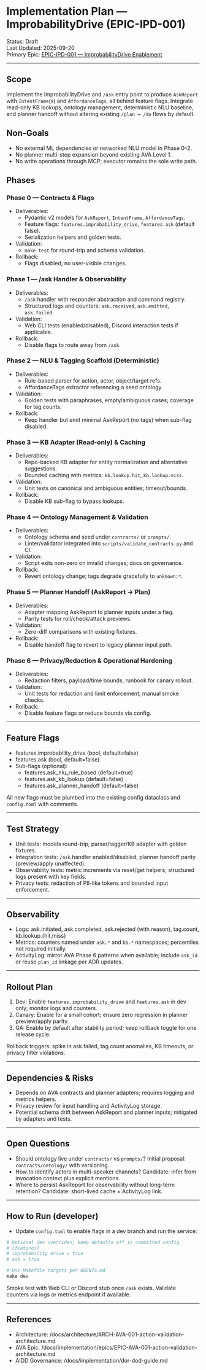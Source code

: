 # Implementation Plan — ImprobabilityDrive (EPIC-IPD-001)

Status: Draft  
Last Updated: 2025-09-20  
Primary Epic: [EPIC-IPD-001 — ImprobabilityDrive Enablement](/docs/implementation/epics/EPIC-IPD-001-improbability-drive.md)

---

## Scope

Implement the ImprobabilityDrive and `/ask` entry point to produce `AskReport` with `IntentFrame`(s) and `AffordanceTags`, all behind feature flags. Integrate read-only KB lookups, ontology management, deterministic NLU baseline, and planner handoff without altering existing `/plan → /do` flows by default.

## Non-Goals

- No external ML dependencies or networked NLU model in Phase 0–2.
- No planner multi-step expansion beyond existing AVA Level 1.
- No write operations through MCP; executor remains the sole write path.

## Phases

### Phase 0 — Contracts & Flags
- Deliverables:
  - Pydantic v2 models for `AskReport`, `IntentFrame`, `AffordanceTags`.
  - Feature flags: `features.improbability_drive`, `features.ask` (default false).
  - Serialization helpers and golden tests.
- Validation:
  - `make test` for round-trip and schema validation.
- Rollback:
  - Flags disabled; no user-visible changes.

### Phase 1 — /ask Handler & Observability
- Deliverables:
  - `/ask` handler with responder abstraction and command registry.
  - Structured logs and counters: `ask.received`, `ask.emitted`, `ask.failed`.
- Validation:
  - Web CLI tests (enabled/disabled), Discord interaction tests if applicable.
- Rollback:
  - Disable flags to route away from `/ask`.

### Phase 2 — NLU & Tagging Scaffold (Deterministic)
- Deliverables:
  - Rule-based parser for action, actor, object/target refs.
  - AffordanceTags extractor referencing a seed ontology.
- Validation:
  - Golden tests with paraphrases, empty/ambiguous cases; coverage for tag counts.
- Rollback:
  - Keep handler but emit minimal AskReport (no tags) when sub-flag disabled.

### Phase 3 — KB Adapter (Read-only) & Caching
- Deliverables:
  - Repo-backed KB adapter for entity normalization and alternative suggestions.
  - Bounded caching with metrics: `kb.lookup.hit`, `kb.lookup.miss`.
- Validation:
  - Unit tests on canonical and ambiguous entities; timeout/bounds.
- Rollback:
  - Disable KB sub-flag to bypass lookups.

### Phase 4 — Ontology Management & Validation
- Deliverables:
  - Ontology schema and seed under `contracts/` or `prompts/`.
  - Linter/validator integrated into `scripts/validate_contracts.py` and CI.
- Validation:
  - Script exits non-zero on invalid changes; docs on governance.
- Rollback:
  - Revert ontology change; tags degrade gracefully to `unknown:*`.

### Phase 5 — Planner Handoff (AskReport → Plan)
- Deliverables:
  - Adapter mapping AskReport to planner inputs under a flag.
  - Parity tests for roll/check/attack previews.
- Validation:
  - Zero-diff comparisons with existing fixtures.
- Rollback:
  - Disable handoff flag to revert to legacy planner input path.

### Phase 6 — Privacy/Redaction & Operational Hardening
- Deliverables:
  - Redaction filters, payload/time bounds, runbook for canary rollout.
- Validation:
  - Unit tests for redaction and limit enforcement; manual smoke checks.
- Rollback:
  - Disable feature flags or reduce bounds via config.

---

## Feature Flags

- features.improbability_drive (bool, default=false)
- features.ask (bool, default=false)
- Sub-flags (optional):
  - features.ask_nlu_rule_based (default=true)
  - features.ask_kb_lookup (default=false)
  - features.ask_planner_handoff (default=false)

All new flags must be plumbed into the existing config dataclass and `config.toml` with comments.

---

## Test Strategy

- Unit tests: models round-trip, parser/tagger/KB adapter with golden fixtures.
- Integration tests: `/ask` handler enabled/disabled, planner handoff parity (preview/apply unaffected).
- Observability tests: metric increments via reset/get helpers; structured logs present with key fields.
- Privacy tests: redaction of PII-like tokens and bounded input enforcement.

---

## Observability

- Logs: ask.initiated, ask.completed, ask.rejected (with reason), tag.count, kb.lookup.{hit,miss}
- Metrics: counters named under `ask.*` and `kb.*` namespaces; percentiles not required initially.
- ActivityLog: mirror AVA Phase 6 patterns when available; include `ask_id` or reuse `plan_id` linkage per ADR updates.

---

## Rollout Plan

1. Dev: Enable `features.improbability_drive` and `features.ask` in dev only; monitor logs and counters.
2. Canary: Enable for a small cohort; ensure zero regression in planner preview/apply parity.
3. GA: Enable by default after stability period; keep rollback toggle for one release cycle.

Rollback triggers: spike in ask.failed, tag.count anomalies, KB timeouts, or privacy filter violations.

---

## Dependencies & Risks

- Depends on AVA contracts and planner adapters; requires logging and metrics helpers.
- Privacy review for input handling and ActivityLog storage.
- Potential schema drift between AskReport and planner inputs; mitigated by adapters and tests.

---

## Open Questions

- Should ontology live under `contracts/` vs `prompts/`? Initial proposal: `contracts/ontology/` with versioning.
- How to identify actors in multi-speaker channels? Candidate: infer from invocation context plus explicit mentions.
- Where to persist AskReport for observability without long-term retention? Candidate: short-lived cache + ActivityLog link.

---

## How to Run (developer)

- Update `config.toml` to enable flags in a dev branch and run the service:

```powershell
# Optional dev overrides; keep defaults off in committed config
# [features]
# improbability_drive = true
# ask = true

# Use Makefile targets per AGENTS.md
make dev
```

Smoke test with Web CLI or Discord stub once `/ask` exists. Validate counters via logs or metrics endpoint if available.

---

## References

- Architecture: /docs/architecture/ARCH-AVA-001-action-validation-architecture.md
- AVA Epic: /docs/implementation/epics/EPIC-AVA-001-action-validation-architecture.md
- AIDD Governance: /docs/implementation/dor-dod-guide.md
